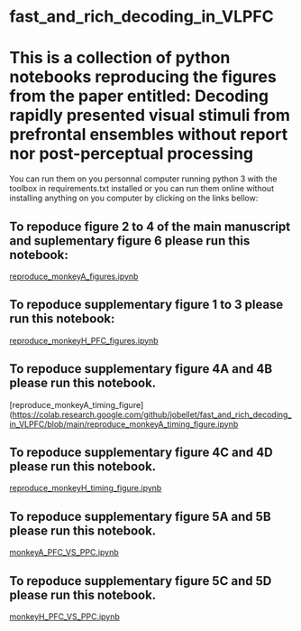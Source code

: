# fast_and_rich_decoding_in_VLPFC
# This is a collection of python notebooks reproducing the figures from the paper entitled: **Decoding rapidly presented visual stimuli from prefrontal ensembles without report nor post-perceptual processing**
You can run them on you personnal computer running python 3 with the toolbox in requirements.txt installed or you can run them online without installing anything on you computer by clicking on the links bellow:

## To repoduce figure 2 to 4 of the main manuscript and suplementary figure 6 please run this notebook:
[reproduce_monkeyA_figures.ipynb](https://colab.research.google.com/github/jobellet/fast_and_rich_decoding_in_VLPFC/blob/main/reproduce_monkeyA_figures.ipynb)

## To repoduce supplementary figure 1 to 3 please run this notebook:
[reproduce_monkeyH_PFC_figures.ipynb](https://colab.research.google.com/github/jobellet/fast_and_rich_decoding_in_VLPFC/blob/main/reproduce_monkeyH_PFC_figures.ipynb)

## To repoduce supplementary figure 4A and 4B please run this notebook.
[reproduce_monkeyA_timing_figure](https://colab.research.google.com/github/jobellet/fast_and_rich_decoding_in_VLPFC/blob/main/reproduce_monkeyA_timing_figure.ipynb

## To repoduce supplementary figure 4C and 4D  please run this notebook.
[reproduce_monkeyH_timing_figure.ipynb](https://colab.research.google.com/github/jobellet/fast_and_rich_decoding_in_VLPFC/blob/main/reproduce_monkeyH_timing_figure.ipynb)

## To repoduce supplementary figure 5A and 5B please run this notebook.
[monkeyA_PFC_VS_PPC.ipynb](https://colab.research.google.com/github/jobellet/fast_and_rich_decoding_in_VLPFC/blob/main/monkeyA_PFC_VS_PPC.ipynb)

## To repoduce supplementary figure 5C and 5D  please run this notebook.
[monkeyH_PFC_VS_PPC.ipynb](https://colab.research.google.com/github/jobellet/fast_and_rich_decoding_in_VLPFC/blob/main/monkeyH_PFC_VS_PPC.ipynb)
